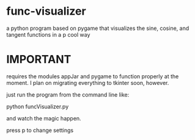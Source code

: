 # func-visualizer
a python program based on pygame that visualizes the sine, cosine, and tangent functions in a p cool way
# IMPORTANT
requires the modules appJar and pygame to function properly at the moment. I plan on migrating everything to tkinter soon, however.

just run the program from the command line like:

python funcVisualizer.py

and watch the magic happen. 

press p to change settings
